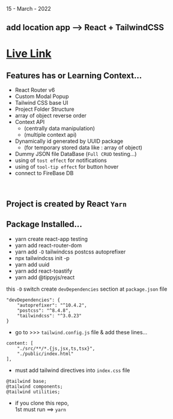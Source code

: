 15 - March - 2022

## add location app --> React + TailwindCSS

# [Live Link](https://add-location.netlify.app)

## Features has or Learning Context...

* React Router v6
* Custom Modal Popup
* Tailwind CSS base UI
* Project Folder Structure
* array of object reverse order
* Context API 
    - (centrally data manipulation)
    - (multiple context api)
* Dynamically id generated by UUID package 
    - (for temporary stored data like : array of object)
* Dummy JSON file DataBase (`Full CRUD` testing...)
* using of `tost effect` for notifications 
* using of `tool-tip effect` for button hover 
* connect to FireBase DB 

<br/>

## Project is created by React `Yarn`

## Package Installed... 

* yarn create react-app testing
* yarn add react-router-dom
* yarn add `-D` tailwindcss postcss autoprefixer 
* npx tailwindcss init -p
* yarn add uuid
* yarn add react-toastify
* yarn add @tippyjs/react

this `-D` switch create `devDependencies` section at `package.json` file

```
"devDependencies": {
    "autoprefixer": "^10.4.2",
    "postcss": "^8.4.8",
    "tailwindcss": "^3.0.23"
}
```

* go to >>> `tailwind.config.js` file & add these lines...

```
content: [
    "./src/**/*.{js,jsx,ts,tsx}",
    "./public/index.html"
],
```

* must add tailwind directives into `index.css` file

```
@tailwind base;
@tailwind components;
@tailwind utilities;
```

* if you clone this repo, <br> 1st must run ==> `yarn`
